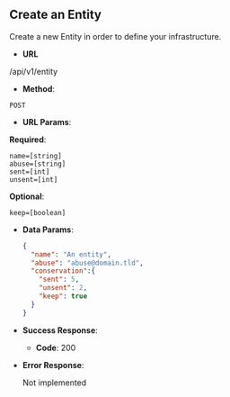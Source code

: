 ## Create an Entity

Create a new Entity in order to define your infrastructure.

  * __URL__

  /api/v1/entity

  * __Method__:

  `POST`

  * __URL Params__:

  __Required__:

    name=[string]
    abuse=[string]
    sent=[int]
    unsent=[int]

  __Optional__:

    keep=[boolean]

  * __Data Params__:

    ```json
    {
      "name": "An entity",
      "abuse": "abuse@domain.tld",
      "conservation":{
        "sent": 5,
        "unsent": 2,
        "keep": true
      }
    }
    ```

  * __Success Response__:

    * __Code__: 200


  * __Error Response__:

    Not implemented
